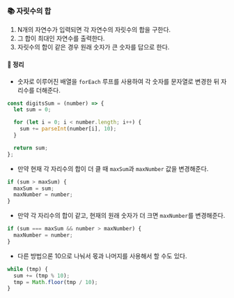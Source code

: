 ### 📚 자릿수의 합
1. N개의 자연수가 입력되면 각 자연수의 자릿수의 합을 구한다.
2. 그 합이 최대인 자연수를 출력한다.
3. 자릿수의 합이 같은 경우 원래 숫자가 큰 숫자를 답으로 한다.

#### 🎯 정리
- 숫자로 이루어진 배열을 `forEach` 루프를 사용하여 각 숫자를 문자열로 변경한 뒤 자리수를 더해준다.

```js
const digitsSum = (number) => {
  let sum = 0;

  for (let i = 0; i < number.length; i++) {
    sum += parseInt(number[i], 10);
  }

  return sum;
};
```

- 만약 현재 각 자리수의 합이 더 클 때 `maxSum`과 `maxNumber` 값을 변경해준다.

```js
if (sum > maxSum) {
  maxSum = sum;
  maxNumber = number;
}
```

- 만약 각 자리수의 합이 같고, 현재의 원래 숫자가 더 크면 `maxNumber`를 변경해준다.


```js
if (sum === maxSum && number > maxNumber) {
  maxNumber = number;
}
```

- 다른 방법으론 10으로 나눠서 몫과 나머지를 사용해서 할 수도 있다.

```js
while (tmp) {
  sum += (tmp % 10);
  tmp = Math.floor(tmp / 10);
}
```